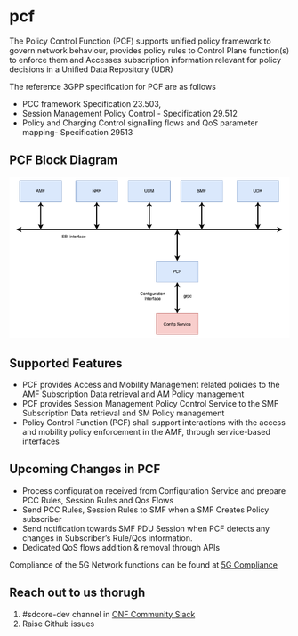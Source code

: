<!--
SPDX-FileCopyrightText: 2021 Open Networking Foundation <info@opennetworking.org>
Copyright 2019 free5GC.org

SPDX-License-Identifier: Apache-2.0

-->

# pcf

The Policy Control Function (PCF) supports unified policy framework to govern network behaviour, 
provides policy rules to Control Plane function(s) to enforce them and Accesses subscription information
relevant for policy decisions in a Unified Data Repository (UDR)

The reference 3GPP specification for PCF are as follows
- PCC framework Specification 23.503,
- Session Management Policy Control - Specification 29.512
- Policy and Charging Control signalling flows and QoS parameter mapping- Specification 29513


## PCF Block Diagram
![PCF Block Diagram](/docs/images/README-PCF.png)

## Supported Features
- PCF provides Access and Mobility Management related policies to the AMF Subscription Data retrieval and AM Policy management
- PCF provides Session Management Policy Control Service to the SMF Subscription Data retrieval and SM Policy management
- Policy Control Function (PCF) shall support interactions with the access and mobility policy enforcement in the AMF, through service-based interfaces

## Upcoming Changes in PCF
- Process configuration received from Configuration Service and prepare PCC Rules, Session Rules and Qos Flows 
- Send PCC Rules, Session Rules to SMF when a SMF Creates Policy subscriber
- Send notification towards SMF PDU Session when PCF detects any changes in Subscriber’s Rule/Qos information.
- Dedicated QoS flows addition  & removal through APIs



Compliance of the 5G Network functions can be found at [5G Compliance ](https://docs.sd-core.opennetworking.org/master/overview/3gpp-compliance-5g.html)

## Reach out to us thorugh 

1. #sdcore-dev channel in [ONF Community Slack](https://onf-community.slack.com/)
2. Raise Github issues
